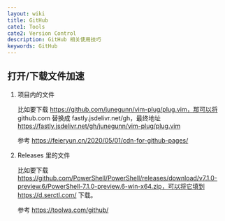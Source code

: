 ```yaml
---
layout: wiki
title: GitHub
cate1: Tools
cate2: Version Control
description: GitHub 相关使用技巧
keywords: GitHub
---
```


## 打开/下载文件加速

1. 项目内的文件

    比如要下载 https://github.com/junegunn/vim-plug/plug.vim，那可以将 github.com 替换成 fastly.jsdelivr.net/gh，最终地址 https://fastly.jsdelivr.net/gh/junegunn/vim-plug/plug.vim

    参考 <https://feieryun.cn/2020/05/01/cdn-for-github-pages/>

2. Releases 里的文件

    比如要下载 https://github.com/PowerShell/PowerShell/releases/download/v7.1.0-preview.6/PowerShell-7.1.0-preview.6-win-x64.zip，可以将它填到 https://d.serctl.com/ 下载。

    参考 <https://toolwa.com/github/>
